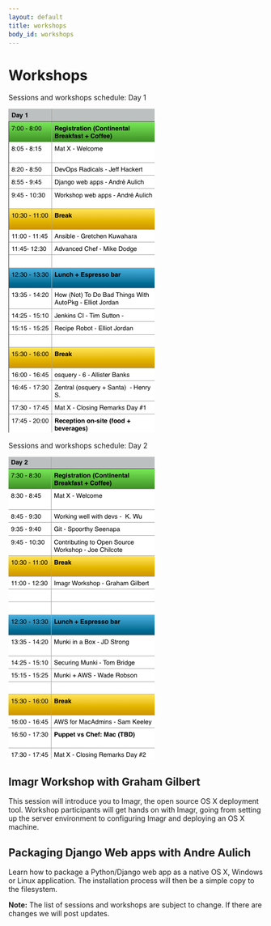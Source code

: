 ```yaml
---
layout: default
title: workshops
body_id: workshops
---
```


# Workshops

<p class="lead">

Sessions and workshops schedule: Day 1

</p>
<p>
<img src="/assets/MacDevOpsYVR2016-Sched_DayOne_v2.png"></p>
<p class="lead">

Sessions and workshops schedule: Day 2

</p>
<p>
<img src="/assets/MacDevOpsYVR2016-Sched_DayTwo_v2.png">
</p><p>
<h2>Imagr Workshop with Graham Gilbert</h2>
</p>
This session will introduce you to Imagr, the open source OS X deployment tool. Workshop participants will get hands on with Imagr, going from setting up the server environment to configuring Imagr and deploying an OS X machine. 
<p>
<h2>Packaging Django Web apps with Andre Aulich</h2>
</p>
<p>
Learn how to package a Python/Django web app as a native OS X, Windows or Linux application. The installation process will then be a simple copy to the filesystem.
</p>

<b>Note:</b> The list of sessions and workshops are subject to change. If there are changes we will post updates.
